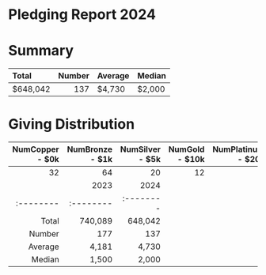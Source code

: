 # Pledging Report 2024
# Summary
| Total    |   Number | Average   | Median   |
|:---------|---------:|:----------|:---------|
| $648,042 |      137 | $4,730    | $2,000   |

# Giving Distribution
|   NumCopper -   $0k |   NumBronze -   $1k |   NumSilver -   $5k |   NumGold   -   $10k |   NumPlatinum - $20k |
|--------------------:|--------------------:|--------------------:|---------------------:|---------------------:|
|                  32 |                  64 |                  20 |                   12 |                    9 |
|         | 2023    | 2024    |
|:--------|:--------|:--------|
| Total   | 740,089 | 648,042 |
| Number  | 177     | 137     |
| Average | 4,181   | 4,730   |
| Median  | 1,500   | 2,000   |

